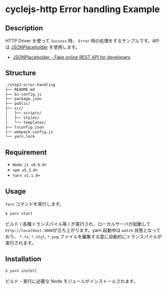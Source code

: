 # cyclejs-http Error handling Example

## Description

HTTP Driver を使って `Success` 時、 `Error` 時の処理をするサンプルです。API は [JSONPlaceholder](http://jsonplaceholder.typicode.com/) を使用します。

- [JSONPlaceholder - Fake online REST API for developers](http://jsonplaceholder.typicode.com/)

## Structure

```bash
./step3-error-handling
├── README.md
├── bs-config.js
├── package.json
├── public/
├── src/
│   ├── scripts/
│   ├── styles/
│   └── templates/
├── tsconfig.json
├── webpack.config.js
└── yarn.lock
```

## Requirement

- `Node.js v8.6.0+`
- `npm v5.3.0+`
- `Yarn v1.1.0+`

## Usage

`Yarn` コマンドを実行します。
```bash
$ yarn start
```
ビルド ( 各種トランスパイル等 ) が実行され、ローカルサーバが起動して`http://localhost:3000`が立ち上がります。yarn 起動中は `watch` 状態となっており、 `*.ts`, `*.styl`, `*.pug` ファイルを編集する度に自動的にトランスパイルが実行されます。



## Installation

```bash
$ yarn install
```
ビルド・実行に必要な Node モジュールがインストールされます。
